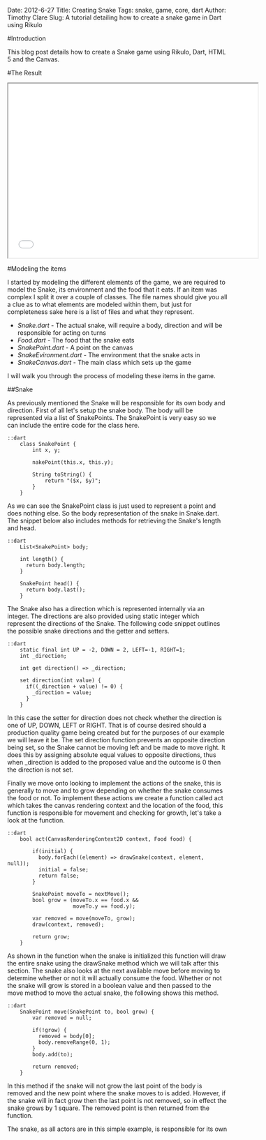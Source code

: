 Date: 2012-6-27
Title: Creating Snake
Tags: snake, game, core, dart
Author: Timothy Clare
Slug: A tutorial detailing how to create a snake game in Dart using Rikulo

#Introduction

This blog post details how to create a Snake game using Rikulo, Dart, HTML 5 and the Canvas.

#The Result
<iframe height="400px" width="572px" src="/files/tutorial/creating-snake/index.html" style="width:572px height:396px"></iframe> 

#Modeling the items

I started by modeling the different elements of the game, we are required to model the Snake, its environment and the food that it eats. If an item was complex I split it over a couple of classes. The file names should give you all a clue as to what elements are modeled within them, but just for completeness sake here is a list of files and what they represent.

* *Snake.dart* - The actual snake, will require a body, direction and will be responsible for acting on turns
* *Food.dart* - The food that the snake eats
* *SnakePoint.dart* - A point on the canvas
* *SnakeEvironment.dart* - The environment that the snake acts in
* *SnakeCanvas.dart* - The main class which sets up the game

I will walk you through the process of modeling these items in the game.

##Snake

As previously mentioned the Snake will be responsible for its own body and direction. First of all let's setup the snake body. The body will be represented via a list of SnakePoints. The SnakePoint is very easy so we can include the entire code for the class here.

	::dart
		class SnakePoint {
 			int x, y;
 		 
 			nakePoint(this.x, this.y);
 			
 			String toString() {
 				return "($x, $y)";
 			}
		}

As we can see the SnakePoint class is just used to represent a point and does nothing else. So the body representation of the snake in Snake.dart. The snippet below also includes methods for retrieving the Snake's length and head.


	::dart
		List<SnakePoint> body;

		int length() {
		  return body.length;
		}
		
		SnakePoint head() {
		  return body.last();
		}

The Snake also has a direction which is represented internally via an integer. The directions are also provided using static integer which represent the directions of the Snake. The following code snippet outlines the possible snake directions and the getter and setters.

	::dart
		static final int UP = -2, DOWN = 2, LEFT=-1, RIGHT=1;  
		int _direction;

		int get direction() => _direction;
		
		set direction(int value) {
		  if((_direction + value) != 0) {
		    _direction = value;
		  }
		}

In this case the setter for direction does not check whether the direction is one of UP, DOWN, LEFT or RIGHT. That is of course desired should a production quality game being created but for the purposes of our example we will leave it be. The set direction function prevents an opposite direction being set, so the Snake cannot be moving left and be made to move right. It does this by assigning absolute equal values to opposite directions, thus when _direction is added to the proposed value and the outcome is 0 then the direction is not set.

Finally we move onto looking to implement the actions of the snake, this is generally to move and to grow depending on whether the snake consumes the food or not. To implement these actions we create a function called act which takes the canvas rendering context and the location of the food, this function is responsible for movement and checking for growth, let's take a look at the function.


	::dart
		bool act(CanvasRenderingContext2D context, Food food) {
			
			if(initial) {
			  body.forEach((element) => drawSnake(context, element, null));
			  initial = false;
			  return false;
			}
			
			SnakePoint moveTo = nextMove();
			bool grow = (moveTo.x == food.x && 
			             moveTo.y == food.y);
			
			var removed = move(moveTo, grow);
			draw(context, removed);
			
			return grow;
		}

As shown in the function when the snake is initialized this function will draw the entire snake using the drawSnake method which we will talk after this section. The snake also looks at the next available move before moving to determine whether or not it will actually consume the food. Whether or not the snake will grow is stored in a boolean value and then passed to the move method to move the actual snake, the following shows this method.

	::dart
		SnakePoint move(SnakePoint to, bool grow) {
			var removed = null; 
			
			if(!grow) {
			  removed = body[0];
			  body.removeRange(0, 1);
			}
			body.add(to);
			
			return removed;
		}

In this method if the snake will not grow the last point of the body is removed and the new point where the snake moves to is added. However, if the snake will in fact grow then the last point is not removed, so in effect the snake grows by 1 square. The removed point is then returned from the function.

The snake, as all actors are in this simple example, is responsible for its own
